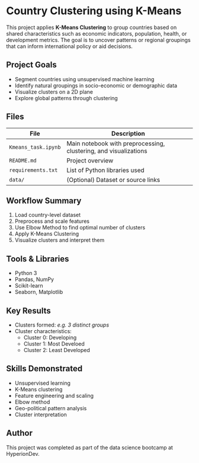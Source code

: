 # Country Clustering using K-Means

This project applies **K-Means Clustering** to group countries based on shared characteristics such as economic indicators, population, health, or development metrics.
The goal is to uncover patterns or regional groupings that can inform international policy or aid decisions.


## Project Goals

- Segment countries using unsupervised machine learning
- Identify natural groupings in socio-economic or demographic data
- Visualize clusters on a 2D plane
- Explore global patterns through clustering


## Files

| File | Description |
|------|-------------|
| `Kmeans_task.ipynb` | Main notebook with preprocessing, clustering, and visualizations |
| `README.md` | Project overview |
| `requirements.txt` | List of Python libraries used |
| `data/` | (Optional) Dataset or source links |


## Workflow Summary

1. Load country-level dataset  
2. Preprocess and scale features  
3. Use Elbow Method to find optimal number of clusters  
4. Apply K-Means Clustering  
5. Visualize clusters and interpret them  


## Tools & Libraries

- Python 3
- Pandas, NumPy
- Scikit-learn
- Seaborn, Matplotlib


## Key Results

- Clusters formed: _e.g. 3 distinct groups_  
- Cluster characteristics:  
  - Cluster 0: Developing
  - Cluster 1: Most Develoed
  - Cluster 2: Least Developed



## Skills Demonstrated

- Unsupervised learning  
- K-Means clustering  
- Feature engineering and scaling  
- Elbow method  
- Geo-political pattern analysis  
- Cluster interpretation


##  Author

This project was completed as part of the data science bootcamp at HyperionDev. 

